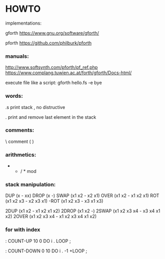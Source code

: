 # HOWTO

implementations:

gforth
https://www.gnu.org/software/gforth/

pforth
https://github.com/philburk/pforth

### manuals:

http://www.softsynth.com/pforth/pf_ref.php
https://www.complang.tuwien.ac.at/forth/gforth/Docs-html/


execute file like a script:
gforth hello.fs -e bye

### words:
.s
print stack , no distructive

.
print and remove last element in the stack

### comments:
\ comment
( )

### arithmetics:
+ - / * mod

### stack manipulation:
DUP (x - xx)
DROP (x -)
SWAP (x1 x2 - x2 x1)
OVER (x1 x2 - x1 x2 x1)
ROT (x1 x2 x3 - x2 x3 x1)
-ROT (x1 x2 x3 - x3 x1 x3)

2DUP (x1 x2 - x1 x2 x1 x2)
2DROP (x1 x2 -)
2SWAP (x1 x2 x3 x4 - x3 x4 x1 x2)
2OVER (x1 x2 x3 x4 - x1 x2 x3 x4 x1 x2)

### for with index
: COUNT-UP
    10 0 DO i . LOOP ;

: COUNT-DOWN
    0 10 DO i . -1 +LOOP ;
